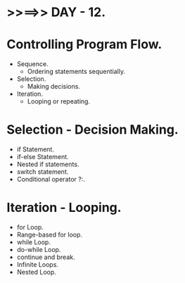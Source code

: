 # >>==>> DAY - 12.

# Controlling Program Flow.

- Sequence.
  - Ordering statements sequentially.
- Selection.
  - Making decisions.
- Iteration.
  - Looping or repeating.

# Selection - Decision Making.

- if Statement.
- if-else Statement.
- Nested if statements.
- switch statement.
- Conditional operator ?:.

# Iteration - Looping.

- for Loop.
- Range-based for loop.
- while Loop.
- do-while Loop.
- continue and break.
- Infinite Loops.
- Nested Loop.
